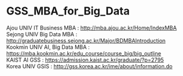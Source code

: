 # GSS_MBA_for_Big_Data

Ajou UNIV IT Business MBA : http://mba.ajou.ac.kr/Home/IndexMBA <br>
Sejong UNIV Big Data MBA : http://graduatebusiness.sejong.ac.kr/Major/BDMBAIntroduction <br>
Kookmin UNIV AI, Big Data MBA : https://mba.kookmin.ac.kr/edu_course/course_big/big_outline <br> 
KAIST AI GSS : https://admission.kaist.ac.kr/graduate/?p=2795 <br>
Korea UNIV GSIS : http://gss.korea.ac.kr/ime/about/information.do <br>

